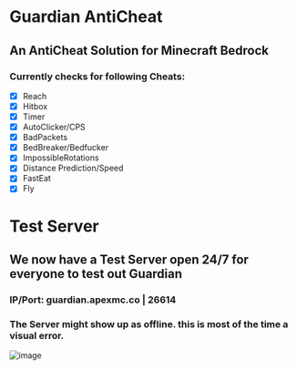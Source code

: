 # Guardian AntiCheat

## An AntiCheat Solution for Minecraft Bedrock

### Currently checks for following Cheats:

- [X] Reach
- [X] Hitbox
- [X] Timer
- [X] AutoClicker/CPS
- [X] BadPackets
- [X] BedBreaker/Bedfucker
- [X] ImpossibleRotations
- [X] Distance Prediction/Speed
- [X] FastEat
- [X] Fly

# Test Server

## We now have a Test Server open 24/7 for everyone to test out Guardian
### IP/Port: guardian.apexmc.co | 26614
### The Server might show up as offline. this is most of the time a visual error.
![image](https://github.com/VeroxCode/Guardian-AntiCheat/assets/18149401/7b431955-1ee6-485b-af29-d98896830726)
